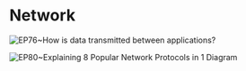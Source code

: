 # Network

![EP76~How is data transmitted between applications?](https://ngte-superbed.oss-cn-beijing.aliyuncs.com/uPic/tJHlogmsKYn2.webp)

![EP80~Explaining 8 Popular Network Protocols in 1 Diagram](https://ngte-superbed.oss-cn-beijing.aliyuncs.com/uPic/MepntbfdOaFo.png)
